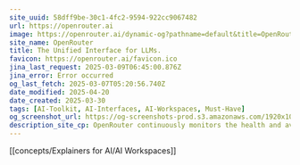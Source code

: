 ```yaml
---
site_uuid: 58dff9be-30c1-4fc2-9594-922cc9067482
url: https://openrouter.ai
image: https://openrouter.ai/dynamic-og?pathname=default&title=OpenRouter&description=A+unified+interface+for+LLMs.+Find+the+best+models+%26+prices+for+your+prompts
site_name: OpenRouter
title: The Unified Interface for LLMs.
favicon: https://openrouter.ai/favicon.ico
jina_last_request: 2025-03-09T06:45:00.876Z
jina_error: Error occurred
og_last_fetch: 2025-03-07T05:20:56.740Z
date_modified: 2025-04-20
date_created: 2025-03-30
tags: [AI-Toolkit, AI-Interfaces, AI-Workspaces, Must-Have]
og_screenshot_url: https://og-screenshots-prod.s3.amazonaws.com/1920x1080/80/false/6dba8b525a6dbd9e0e91e5cead3ad2dd27866c0d25fb0507088b2056d4275aca.jpeg
description_site_cp: OpenRouter continuously monitors the health and availability of AI providers to ensure maximum uptime for your applications. We track response times, error rates, and availability across all providers in real-time, and route based on this feedback.
---
```



























































[[concepts/Explainers for AI/AI Workspaces]]
